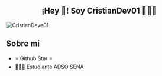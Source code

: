 

<div align="center">
<h2 align="center">¡Hey 👋! Soy CristianDev01 👨🏻‍💻</h2>
</div>

<img src="https://i.ibb.co/PWsFBZt/banner-git.png" alt="CristianDeve01">


## Sobre mi

- ⭐ Github Star ⭐ 
- 👨🏻‍💻 Estudiante ADSO SENA

<!--
**CristianDev01/CristianDev01** is a ✨ _special_ ✨ repository because its `README.md` (this file) appears on your GitHub profile.

Here are some ideas to get you started:

- 🔭 I’m currently working on ...
- 🌱 I’m currently learning ...
- 👯 I’m looking to collaborate on ...
- 🤔 I’m looking for help with ...
- 💬 Ask me about ...
- 📫 How to reach me: ...
- 😄 Pronouns: ...
- ⚡ Fun fact: ...
-->
